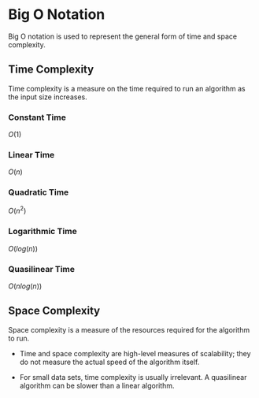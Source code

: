 # Big O Notation
Big O notation is used to represent the general form of time and space complexity.

## Time Complexity
Time complexity is a measure on the time required to run an algorithm as the input size increases.
### Constant Time
$O(1)$

### Linear Time
$O(n)$

### Quadratic Time
$O(n^2)$ 

### Logarithmic Time
$O(log(n))$

### Quasilinear Time
$O(nlog(n))$


## Space Complexity
Space complexity is a measure of the resources required for the algorithm to run.


- Time and space complexity are high-level measures of scalability; they do not measure the actual speed of the algorithm itself.

- For small data sets, time complexity is usually irrelevant. A quasilinear algorithm can be slower than a linear algorithm.
